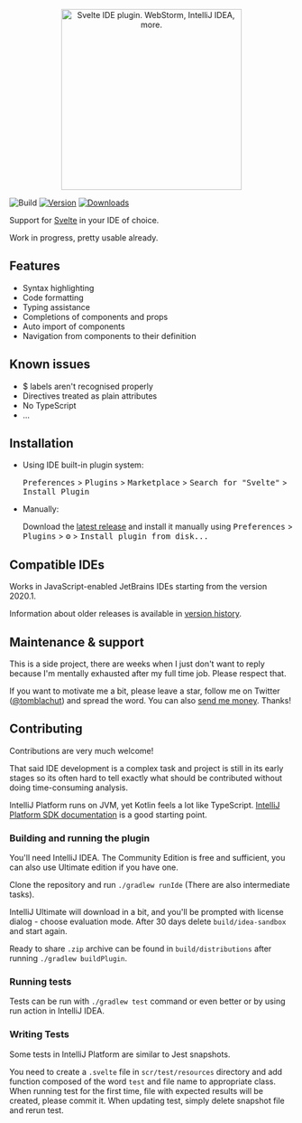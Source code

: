 <p align="center">
  <img width="320" src="./media/header.png" alt="Svelte IDE plugin. WebStorm, IntelliJ IDEA, more.">
</p>

![Build](https://github.com/tomblachut/intellij-template/workflows/Build/badge.svg)
[![Version](https://img.shields.io/jetbrains/plugin/v/12375-svelte.svg)](https://plugins.jetbrains.com/plugin/12375-svelte)
[![Downloads](https://img.shields.io/jetbrains/plugin/d/12375-svelte.svg)](https://plugins.jetbrains.com/plugin/12375-svelte)

<!-- Plugin description -->
Support for <a href="https://svelte.dev/">Svelte</a> in your IDE of choice.

Work in progress, pretty usable already.

## Features

* Syntax highlighting
* Code formatting
* Typing assistance
* Completions of components and props
* Auto import of components
* Navigation from components to their definition
<!-- Plugin description end -->

## Known issues

* $ labels aren't recognised properly
* Directives treated as plain attributes
* No TypeScript
* ...

## Installation

- Using IDE built-in plugin system:
  
  <kbd>Preferences</kbd> > <kbd>Plugins</kbd> > <kbd>Marketplace</kbd> > <kbd>Search for "Svelte"</kbd> >
  <kbd>Install Plugin</kbd>
  
- Manually:

  Download the [latest release](https://github.com/tomblachut/svelte-intellij/releases/latest) and install it manually using
  <kbd>Preferences</kbd> > <kbd>Plugins</kbd> > <kbd>⚙️</kbd> > <kbd>Install plugin from disk...</kbd>

## Compatible IDEs

Works in JavaScript-enabled JetBrains IDEs starting from the version 2020.1.

Information about older releases is available in [version history](https://plugins.jetbrains.com/plugin/12375-svelte/versions).

## Maintenance & support

This is a side project, there are weeks when I just don't want to reply because I'm mentally exhausted after my full time job. Please respect that.

If you want to motivate me a bit, please leave a star, follow me on Twitter ([@tomblachut](https://twitter.com/tomblachut)) and spread the word. You can also [send me money](https://www.paypal.me/tomblachut). Thanks!

## Contributing

Contributions are very much welcome! 

That said IDE development is a complex task and project is still in its early stages so its often hard to tell exactly what should be contributed without doing time-consuming analysis.

IntelliJ Platform runs on JVM, yet Kotlin feels a lot like TypeScript. [IntelliJ Platform SDK documentation](https://jetbrains.org/intellij/sdk/docs/intro/welcome.html) is a good starting point.

### Building and running the plugin

You'll need IntelliJ IDEA. The Community Edition is free and sufficient, you can also use Ultimate edition if you have one. 

Clone the repository and run `./gradlew runIde` (There are also intermediate tasks). 

IntelliJ Ultimate will download in a bit, and you'll be prompted with license dialog - choose evaluation mode. After 30 days delete `build/idea-sandbox` and start again.

Ready to share `.zip` archive can be found in `build/distributions` after running `./gradlew buildPlugin`.

### Running tests

Tests can be run with `./gradlew test` command or even better or by using run action in IntelliJ IDEA. 

### Writing Tests

Some tests in IntelliJ Platform are similar to Jest snapshots.

You need to create a `.svelte` file in `scr/test/resources` directory and add function composed of the word `test` and file name to appropriate class.
When running test for the first time, file with expected results will be created, please commit it. When updating test, simply delete snapshot file and rerun test.
